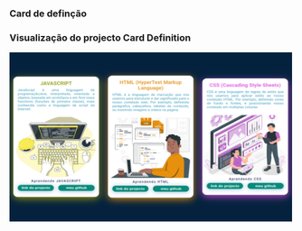 ### Card de definção 

 <div>
    <h3>Visualização do projecto Card Definition</h3>
    <img src="./img/card.png" width="500" height="300">
</div>